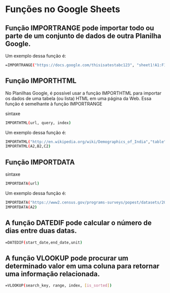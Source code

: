 # Funções no Google Sheets

## Função IMPORTRANGE pode importar todo ou parte de um conjunto de dados de outra Planilha Google.
Um exemplo dessa função é: 
```bash
=IMPORTRANGE("https://docs.google.com/thisisatestabc123", "sheet1!A1:F13")
```

## Função IMPORTHTML
No Planilhas Google, é possível usar a função IMPORTHTML  para importar os dados de uma tabela (ou lista) HTML em uma página da Web. Essa função é semelhante à função IMPORTRANGE

sintaxe
```bash
IMPORTHTML(url, query, index)

```

Um exemplo dessa função é: 

```bash
IMPORTHTML("http://en.wikipedia.org/wiki/Demographics_of_India","table",4)
IMPORTHTML(A2,B2,C2)

```


## Função IMPORTDATA

sintaxe
```bash
IMPORTDATA(url)

```

Um exemplo dessa função é: 
```bash
IMPORTDATA("https://www2.census.gov/programs-surveys/popest/datasets/2010-2019/national/totals/nst-est2019-popchg2010_2019.csv")
IMPORTDATA(A2)

```

## A função DATEDIF pode calcular o número de dias entre duas datas.

```bash
=DATEDIF(start_date,end_date,unit)
```

## A função VLOOKUP  pode procurar um determinado valor em uma coluna para retornar uma informação relacionada. 

```bash
=VLOOKUP(search_key, range, index, [is_sorted])
```
